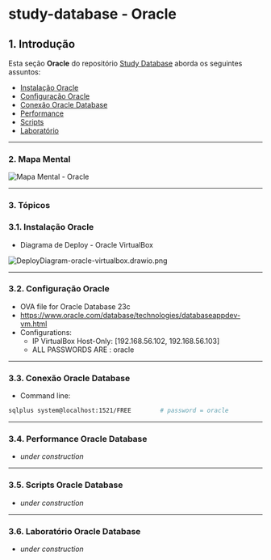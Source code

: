 # study-database - Oracle

## 1. Introdução ##

Esta seção **Oracle** do repositório [Study Database](https://github.com/josemarsilva/study-database) aborda os seguintes assuntos:

* [Instalação Oracle](#31-instalação-oracle)
* [Configuração Oracle](#32-configuração-oracle)
* [Conexão Oracle Database](#33-conexão-oracle-database)
* [Performance](#34-performance-oracle-database)
* [Scripts](#35-scripts-oracle-database)
* [Laboratório](#35-scripts-oracle-database)

---
### 2. Mapa Mental

![Mapa Mental - Oracle](../doc/mind-maps/MindMapDiagram-DatabaseStudy-Oracle.png) 


---
### 3. Tópicos

### 3.1. Instalação Oracle

* Diagrama de Deploy - Oracle VirtualBox

![DeployDiagram-oracle-virtualbox.drawio.png](../doc/diagrams/DeployDiagram-oracle-virtualbox.drawio.png)

---
### 3.2. Configuração Oracle

* OVA file for Oracle Database 23c 
* https://www.oracle.com/database/technologies/databaseappdev-vm.html
* Configurations:
  * IP VirtualBox Host-Only: [192.168.56.102, 192.168.56.103]
  * ALL PASSWORDS ARE : oracle

---
### 3.3. Conexão Oracle Database

* Command line:

```bash
sqlplus system@localhost:1521/FREE        # password = oracle
```

---
### 3.4. Performance Oracle Database

* _under construction_

---
### 3.5. Scripts Oracle Database

* _under construction_

---
### 3.6. Laboratório Oracle Database

* _under construction_
